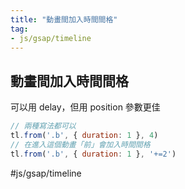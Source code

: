 ```yaml
---
title: "動畫間加入時間間格"
tag: 
- js/gsap/timeline
---
```

## 動畫間加入時間間格
可以用 delay，但用 position 參數更佳
```js
// 兩種寫法都可以
tl.from('.b', { duration: 1 }, 4)
// 在進入這個動畫「前」會加入時間間格
tl.from('.b', { duration: 1 }, '+=2')
```

#js/gsap/timeline